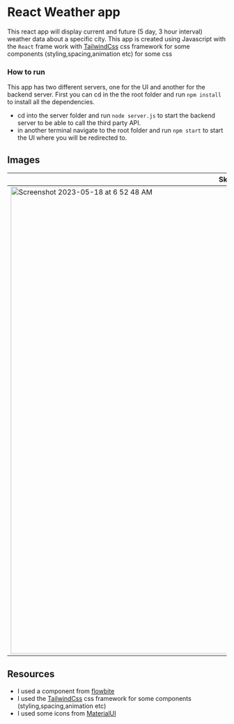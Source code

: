 # React Weather app
This react app will display current and future (5 day, 3 hour interval) weather data about a specific city. This app is created using Javascript with the `React` frame work with [TailwindCss](https://tailwindcss.com/) css framework for some components (styling,spacing,animation etc) for some css

### How to run 
This app has two different servers, one for the UI and another for the backend server. First you can cd in the the root folder and run `npm install` to install all the dependencies.
- cd into the server folder and run `node server.js` to start the backend server to be able to call the third party API.
- in another terminal navigate to the root folder and run `npm start` to start the UI where you will be redirected to.

## Images
| Skeleton State  | Error State   | Data State  |
|---|---|---|
|<img width="1069" alt="Screenshot 2023-05-18 at 6 52 48 AM" src="https://github.com/YoungSudan/CoBrandTakeHome/assets/97282856/763def39-c375-4d3d-95d6-fd3f5581b43d">|<img width="1069" alt="Screenshot 2023-05-18 at 6 53 02 AM" src="https://github.com/YoungSudan/CoBrandTakeHome/assets/97282856/4038d61e-52e6-4cf0-8b1c-fadc84de54b9">|<img width="1069" alt="Screenshot 2023-05-18 at 6 52 56 AM" src="https://github.com/YoungSudan/CoBrandTakeHome/assets/97282856/ec624e23-955b-47b9-b2b0-b1cadd97c2e0">|

## Resources
- I used a component from [flowbite](https://flowbite.com/docs/forms/search-input/)
- I used the  [TailwindCss](https://tailwindcss.com/) css framework for some components (styling,spacing,animation etc)
- I used some icons from [MaterialUI](https://mui.com/material-ui/material-icons/)